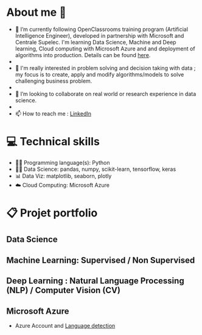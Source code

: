 # About me 👋

- 🌱 I’m currently following OpenClassrooms training program (Artificial Intelligence Engineer), developed in partnership with Microsoft and Centrale Supelec. I'm learning Data Science, Machine and Deep learning, Cloud computing with Microsoft Azure and and deployment of algorithms into production. Details can be found [here](https://openclassrooms.com/fr/paths/188-ingenieur-ia).
- 
- 👀 I'm really interested in problem solving and decision taking with data ;  my focus is to create, apply and modify algorithms/models to solve challenging business problem.
- 
- 💞️ I’m looking to collaborate on real world or research experience in data science.
- 
- 📫 How to reach me : [LinkedIn](https://www.linkedin.com/in/vjoanaleonard/)

# 💻 Technical skills 

- 👩‍💻 Programming language(s): Python
- 👩‍🔬 Data Science: pandas, numpy, scikit-learn, tensorflow, keras
- 📊 Data Viz: matplotlib, seaborn, plotly
- ☁️ Cloud Computing: Microsoft Azure

# 📋 Projet portfolio
## Data Science

## Machine Learning: Supervised / Non Supervised

## Deep Learning : Natural Language Processing (NLP) / Computer Vision (CV)

## Microsoft Azure
- Azure Account and [Language detection](https://github.com/zatafa/1_OC_AI_Language_detection)

<!---
zatafa/zatafa is a ✨ special ✨ repository because its `README.md` (this file) appears on your GitHub profile.
You can click the Preview link to take a look at your changes.
--->
